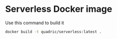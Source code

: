 # Serverless Docker image

Use this command to build it

```bash
docker build -t quadric/serverless:latest .
```
